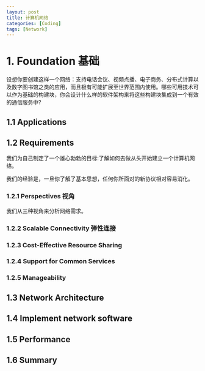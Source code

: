```yaml
---
layout: post
title: 计算机网络
categories: [Coding]
tags: [Network]
---
```


# 1. Foundation 基础

设想你要创建这样一个网络：支持电话会议、视频点播、电子商务、分布式计算以及数字图书馆之类的应用，而且极有可能扩展至世界范围内使用。哪些可用技术可以作为基础的构建块，你会设计什么样的软件架构来将这些构建块集成到一个有效的通信服务中?

## 1.1 Applications

## 1.2 Requirements

我们为自己制定了一个雄心勃勃的目标:了解如何去做从头开始建立一个计算机网络。

我们的经验是，一旦你了解了基本思想，任何你所面对的新协议相对容易消化。

### 1.2.1 Perspectives 视角

我们从三种视角来分析网络需求。

### 1.2.2 Scalable Connectivity 弹性连接

### 1.2.3 Cost-Effective Resource Sharing

### 1.2.4 Support for Common Services

### 1.2.5 Manageability

## 1.3 Network Architecture

## 1.4 Implement network software

## 1.5 Performance

## 1.6 Summary